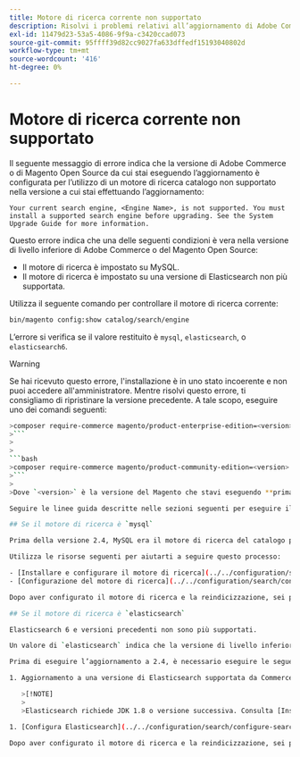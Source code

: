 ```yaml
---
title: Motore di ricerca corrente non supportato
description: Risolvi i problemi relativi all’aggiornamento di Adobe Commerce o Magento Open Source dopo aver riscontrato un errore relativo a un motore di ricerca non supportato.
exl-id: 11479d23-53a5-4086-9f9a-c3420ccad073
source-git-commit: 95ffff39d82cc9027fa633dffedf15193040802d
workflow-type: tm+mt
source-wordcount: '416'
ht-degree: 0%

---
```


# Motore di ricerca corrente non supportato

Il seguente messaggio di errore indica che la versione di Adobe Commerce o di Magento Open Source da cui stai eseguendo l’aggiornamento è configurata per l’utilizzo di un motore di ricerca catalogo non supportato nella versione a cui stai effettuando l’aggiornamento:

```terminal
Your current search engine, <Engine Name>, is not supported. You must install a supported search engine before upgrading. See the System Upgrade Guide for more information.
```

Questo errore indica che una delle seguenti condizioni è vera nella versione di livello inferiore di Adobe Commerce o del Magento Open Source:

- Il motore di ricerca è impostato su MySQL.
- Il motore di ricerca è impostato su una versione di Elasticsearch non più supportata.

Utilizza il seguente comando per controllare il motore di ricerca corrente:

```bash
bin/magento config:show catalog/search/engine
```

L’errore si verifica se il valore restituito è `mysql`, `elasticsearch`, o `elasticsearch6`.

>[!WARNING]
>
>Se hai ricevuto questo errore, l&#39;installazione è in uno stato incoerente e non puoi accedere all&#39;amministratore. Mentre risolvi questo errore, ti consigliamo di ripristinare la versione precedente. A tale scopo, eseguire uno dei comandi seguenti:
>
>
```bash
>composer require-commerce magento/product-enterprise-edition=<version>
>```
>
>
```bash
>composer require-commerce magento/product-community-edition=<version>
>```
>
>Dove `<version>` è la versione del Magento che stavi eseguendo **prima di** l&#39;aggiornamento. Ad esempio: `2.3.5`.

Seguire le linee guida descritte nelle sezioni seguenti per eseguire il ripristino da uno stato incoerente.

## Se il motore di ricerca è `mysql`

Prima della versione 2.4, MySQL era il motore di ricerca del catalogo predefinito, ma MySQL non è più supportato in questa capacità. Ora è necessario installare e configurare Elasticsearch o OpenSearch come motore di ricerca prima di eseguire l’aggiornamento alla versione 2.4.

Utilizza le risorse seguenti per aiutarti a seguire questo processo:

- [Installare e configurare il motore di ricerca](../../configuration/search/overview-search.md)
- [Configurazione del motore di ricerca](../../configuration/search/configure-search-engine.md)

Dopo aver configurato il motore di ricerca e la reindicizzazione, sei pronto per l’aggiornamento alla versione 2.4.

## Se il motore di ricerca è `elasticsearch`

Elasticsearch 6 e versioni precedenti non sono più supportati.

Un valore di `elasticsearch` indica che la versione di livello inferiore di Adobe Commerce o del Magento Open Source è configurata per l’utilizzo di Elasticsearch 2.x. Questa versione di Elasticsearch non è più supportata.

Prima di eseguire l’aggiornamento a 2.4, è necessario eseguire le seguenti attività:

1. Aggiornamento a una versione di Elasticsearch supportata da Commerce. Fai riferimento a [Elasticsearch di aggiornamento](https://www.elastic.co/guide/en/elasticsearch/reference/current/setup-upgrade.html) per istruzioni complete sul backup dei dati, l&#39;individuazione di potenziali problemi di migrazione e il test degli aggiornamenti prima della distribuzione in produzione. A seconda della versione corrente dell&#39;Elasticsearch, potrebbe essere necessario o meno un riavvio completo del cluster.

   >[!NOTE]
   >
   >Elasticsearch richiede JDK 1.8 o versione successiva. Consulta [Installare Java Software Development Kit (JDK)](../../installation/prerequisites/search-engine/overview.md#install-the-java-software-development-kit-jdk) per verificare quale versione di JDK è installata.

1. [Configura Elasticsearch](../../configuration/search/configure-search-engine.md) e reindicizzare.

Dopo aver configurato il motore di ricerca e la reindicizzazione, sei pronto per l’aggiornamento alla versione 2.4.
